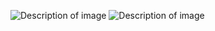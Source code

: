 ![Description of image](https://pasf.vercel.app/api/data?Username=asel71541&ext=svg)
![Description of image](https://pasf.vercel.app/api/langs?Username=asel71541&ext=svg)

